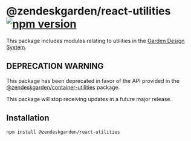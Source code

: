 # @zendeskgarden/react-utilities [![npm version](https://img.shields.io/npm/v/@zendeskgarden/react-utilities.svg?style=flat-square)](https://www.npmjs.com/package/@zendeskgarden/react-utilities)

This package includes modules relating to utilities in the
[Garden Design System](https://zendeskgarden.github.io/).

## DEPRECATION WARNING

This package has been deprecated in favor of the API provided in the
[@zendeskgarden/container-utilities](https://github.com/zendeskgarden/react-containers/tree/master/packages/utilities)
package.

This package will stop receiving updates in a future major release.

## Installation

```sh
npm install @zendeskgarden/react-utilities
```
